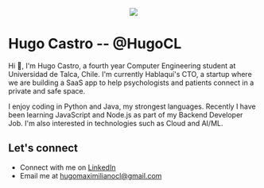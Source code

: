 <p align="center">
  <img src="https://media-exp1.licdn.com/dms/image/C4E16AQFU8Yo0oXnCsA/profile-displaybackgroundimage-shrink_200_800/0/1629413268369?e=1637193600&v=beta&t=nYZbSzW7wpWrG9ZaSksBl5D72jPK4bpvHz_mqXTvxhk"/>
</p>

# Hugo Castro -- @HugoCL 
Hi :wave:, I'm Hugo Castro, a fourth year Computer Engineering student at Universidad de Talca, Chile. I'm currently Hablaquí's CTO, a startup where we are building a SaaS app to help psychologists and patients connect in a private and safe space.

I enjoy coding in Python and Java, my strongest languages. Recently I have been learning JavaScript and Node.js as part of my Backend Developer Job. I'm also interested in technologies such as Cloud and AI/ML.

## Let's connect

 - Connect with me on [LinkedIn](https://www.linkedin.com/in/hugocastrocl/)
 - Email me at [hugomaximilianocl@gmail.com](mailto:hugomaximilianocl@gmail.com)

